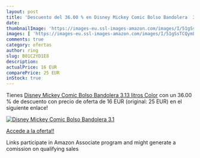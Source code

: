```yaml
---
layout: post
title: 'Descuento del 36.00 % en Disney Mickey Comic Bolso Bandolera  3.1'
date: 
thumbnailImage: 'https://images-eu.ssl-images-amazon.com/images/I/51gSsTCQymL._SL200_.jpg'
images: [ 'https://images-eu.ssl-images-amazon.com/images/I/51gSsTCQymL._SL200_.jpg' ]
comments: true
category: ofertas
author: ring
slug: B01C2YD1E8
description:
actualPrice: 16 EUR
comparePrice: 25 EUR
inStock: true
---
```


Tienes [Disney Mickey Comic Bolso Bandolera  3.13 litros  Color](https://www.amazon.es/dp/B01C2YD1E8/?tag=tolees-21) con un 36.00 % de descuento con precio de oferta de 16 EUR (original: 25 EUR) en el siguiente enlace!

[![Disney Mickey Comic Bolso Bandolera  3.1](https://images-eu.ssl-images-amazon.com/images/I/51gSsTCQymL._SL200_.jpg)](https://www.amazon.es/dp/B01C2YD1E8/?tag=tolees-21)

[Accede a la oferta!!](https://www.amazon.es/dp/B01C2YD1E8/?tag=tolees-21)

Links participate in Amazon Associate program and might generate a comission on qualifying sales


